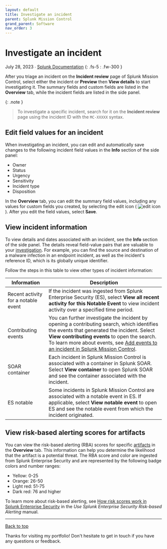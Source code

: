 ```yaml
---
layout: default
title: Investigate an incident
parent: Splunk Mission Control
grand_parent: Software
nav_order: 3
---
```


# Investigate an incident

July 28, 2023 ∙ [Splunk Documentation](https://docs.splunk.com/Documentation/MC/Current/Detect/Investigate)
{: .fs-5 : .fw-300 }

After you triage an incident on the **Incident review** page of Splunk Mission Control, select either the incident or **Preview** then **View details** to start investigating it. The summary fields and custom fields are listed in the **Overview** tab, while the incident fields are listed in the side panel.

{:  .note }
> To investigate a specific incident, search for it on the **Incident review** page using the incident ID with the `MC-XXXXX` syntax.

## Edit field values for an incident
When investigating an incident, you can edit and automatically save changes to the following incident field values in the **Info** section of the side panel:

*   Owner
*   Status
*   Urgency
*   Sensitivity
*   Incident type
*   Disposition

In the **Overview** tab, you can edit the summary field values, including any values for custom fields you created, by selecting the edit icon ( ![edit icon](https://docs.splunk.com/images/5/52/PencilEdit.png) ). After you edit the field values, select **Save**.

## View incident information

To view details and dates associated with an incident, see the **Info** section of the side panel. The details reveal field-value pairs that are valuable to your [investigation](https://docs.splunk.com/Splexicon:Investigation). For example, you can find the source and destination of a malware infection in an endpoint incident, as well as the incident's reference ID, which is its globally unique identifier.

Follow the steps in this table to view other types of incident information:

| Information | Description |
| --- | --- |
| Recent activity for a notable event | If the incident was ingested from Splunk Enterprise Security (ES), select **View all recent activity for this Notable Event** to view incident activity over a specified time period. |
| Contributing events | You can further investigate the incident by opening a contributing search, which identifies the events that generated the incident. Select **View contributing events** to open the search. To learn more about events, see [Add events to an incident in Splunk Mission Control](http://docs.splunk.com/Documentation/MC/Current/Detect/Events). |
| SOAR container | Each incident in Splunk Mission Control is associated with a container in Splunk SOAR. Select **View container** to open Splunk SOAR and see the container associated with the incident. |
| ES notable | Some incidents in Splunk Mission Control are associated with a notable event in ES. If applicable, select **View notable event** to open ES and see the notable event from which the incident originated. |

## View risk-based alerting scores for artifacts

You can view the risk-based alerting (RBA) scores for specific [artifacts](https://docs.splunk.com/Splexicon:Artifact) in the **Overview** tab. This information can help you determine the likelihood that the artifact is a potential threat. The RBA score and color are ingested from Splunk Enterprise Security and are represented by the following badge colors and number ranges:

*   Yellow: 0-25
*   Orange: 26-50
*   Light red: 51-75
*   Dark red: 76 and higher

To learn more about risk-based alerting, see [How risk scores work in Splunk Enterprise Security](http://docs.splunk.com/Documentation/ES/7.2.0/RBA/Analyzerisk) in the _Use Splunk Enterprise Security Risk-based Alerting_ manual.

---

[Back to top](#top)

Thanks for visiting my portfolio! Don't hesitate to get in touch if you have any questions or feedback.
